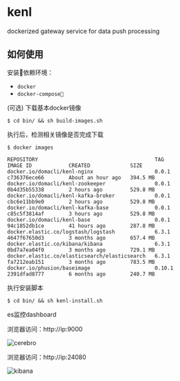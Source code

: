 # kenl

dockerized gateway service for data push processing


## 如何使用

安装依赖环境：
- `docker` 
- `docker-compose`

(可选) 下载基本docker镜像

```
$ cd bin/ && sh build-images.sh
```

执行后，检测相关镜像是否完成下载

```
$ docker images

REPOSITORY                                      TAG                 IMAGE ID            CREATED             SIZE
docker.io/domacli/kenl-nginx                    0.0.1               c736376ece66        About an hour ago   394.5 MB
docker.io/domacli/kenl-zookeeper                0.0.1               0b4d35b55338        2 hours ago         529.8 MB
docker.io/domacli/kenl-kafka-broker             0.0.1               cbc6e11bb9e0        2 hours ago         529.8 MB
docker.io/domacli/kenl-kafka-base               0.0.1               c85c5f3814af        3 hours ago         529.8 MB
docker.io/domacli/kenl-base                     0.0.1               94c1852db1ce        41 hours ago        287.8 MB
docker.elastic.co/logstash/logstash             6.3.1               4647f67650d3        3 months ago        657.4 MB
docker.elastic.co/kibana/kibana                 6.3.1               0bd7a7ea04f0        3 months ago        729.1 MB
docker.elastic.co/elasticsearch/elasticsearch   6.3.1               fa7212eab151        3 months ago        783.5 MB
docker.io/phusion/baseimage                     0.10.1              2391dfad8777        6 months ago        240.7 MB
```

执行安装脚本

```
$ cd bin/ && sh kenl-install.sh
```

es监控dashboard

浏览器访问：http://ip:9000

![cerebro](http://og0usnhfv.bkt.clouddn.com/cerebro.png)

浏览器访问：http://ip:24080

![kibana](http://og0usnhfv.bkt.clouddn.com/kibana.png)